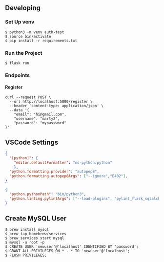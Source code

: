 ## Developing

### Set Up venv

```
$ python3 -m venv auth-test
$ source bin/activate
$ pip install -r requirements.txt
```

### Run the Project

```
$ flask run
```

### Endpoints

#### Register

```
curl --request POST \
  --url http://localhost:5000/register \
  --header 'content-type: application/json' \
  --data '{
	"email": "hi@gmail.com",
	"username": "marty2",
	"password": "mypassword"
}'
```

## VSCode Settings

```json
{
  "[python]": {
    "editor.defaultFormatter": "ms-python.python"
    },
  "python.formatting.provider": "autopep8",
  "python.formatting.autopep8Args": ["--ignore","E402"],
}
```

```json
{
  "python.pythonPath": "bin/python3",
  "python.linting.pylintArgs": ["--load-plugins", "pylint_flask_sqlalchemy", "pylint_flask"]
}
```

## Create MySQL User

```
$ brew install mysql
$ brew tap homebrew/services
$ brew services start mysql
$ mysql -u root -p
$ CREATE USER 'newuser'@'localhost' IDENTIFIED BY 'password';
$ GRANT ALL PRIVILEGES ON * . * TO 'newuser'@'localhost';
$ FLUSH PRIVILEGES;
```
